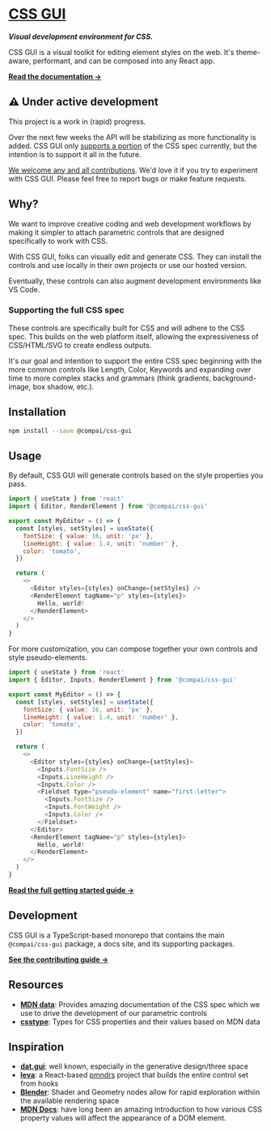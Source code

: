 # [CSS GUI](https://components.ai/open-source/css-gui)

**_Visual development environment for CSS._**

CSS GUI is a visual toolkit for editing element styles on the web.
It's theme-aware, performant, and can be composed into any React app.

[**Read the documentation &rarr;**](https://components.ai/open-source/css-gui)

## ⚠️ Under active development

This project is a work in (rapid) progress.

Over the next few weeks the API will be stabilizing as more functionality is added.
CSS GUI only [supports a portion](https://components.ai/open-source/css-gui/unsupported)
of the CSS spec currently, but the intention is to support it all in the future.

[We welcome any and all contributions](https://github.com/components-ai/css.gui/blob/main/.github/contributing.md).
We'd love it if you try to experiment with CSS GUI. Please feel free to report bugs
or make feature requests.

## Why?

We want to improve creative coding and web development workflows by making
it simpler to attach parametric controls that are designed specifically
to work with CSS.

With CSS GUI, folks can visually edit and generate CSS. They can install
the controls and use locally in their own projects or use our hosted version.

Eventually, these controls can also augment development environments like VS Code.

### Supporting the full CSS spec

These controls are specifically built for CSS and will adhere to the CSS spec.
This builds on the web platform itself, allowing the expressiveness of CSS/HTML/SVG
to create endless outputs.

It's our goal and intention to support the entire CSS spec beginning with the more
common controls like Length, Color, Keywords and expanding over time to more complex
stacks and grammars (think gradients, background-image, box shadow, etc.).

## Installation

```sh
npm install --save @compai/css-gui
```

## Usage

By default, CSS GUI will generate controls based on the style properties you pass.

```js
import { useState } from 'react'
import { Editor, RenderElement } from '@compai/css-gui'

export const MyEditor = () => {
  const [styles, setStyles] = useState({
    fontSize: { value: 16, unit: 'px' },
    lineHeight: { value: 1.4, unit: 'number' },
    color: 'tomato',
  })

  return (
    <>
      <Editor styles={styles} onChange={setStyles} />
      <RenderElement tagName="p" styles={styles}>
        Hello, world!
      </RenderElement>
    </>
  )
}
```

For more customization, you can compose together your own controls and style
pseudo-elements.

```js
import { useState } from 'react'
import { Editor, Inputs, RenderElement } from '@compai/css-gui'

export const MyEditor = () => {
  const [styles, setStyles] = useState({
    fontSize: { value: 16, unit: 'px' },
    lineHeight: { value: 1.4, unit: 'number' },
    color: 'tomato',
  })

  return (
    <>
      <Editor styles={styles} onChange={setStyles}>
        <Inputs.FontSize />
        <Inputs.LineHeight />
        <Inputs.Color />
        <Fieldset type="pseudo-element" name="first-letter">
          <Inputs.FontSize />
          <Inputs.FontWeight />
          <Inputs.Color />
        </Fieldset>
      </Editor>
      <RenderElement tagName="p" styles={styles}>
        Hello, world!
      </RenderElement>
    </>
  )
}
```

[**Read the full getting started guide &rarr;**](https://components.ai/open-source/css-gui/getting-started)

## Development

CSS GUI is a TypeScript-based monorepo that contains the main `@compai/css-gui` package, a docs site,
and its supporting packages.

[**See the contributing guide &rarr;**](https://github.com/components-ai/css.gui/blob/main/.github/contributing.md)

## Resources

- [**MDN data**](https://github.com/mdn/data/blob/main/css/properties.json): Provides amazing documentation of the CSS spec which we use to drive the development of our parametric controls
- [**csstype**](https://github.com/frenic/csstype): Types for CSS properties and their values based on MDN data

## Inspiration

- [**dat.gui**](https://github.com/dataarts/dat.gui): well known, especially in the generative design/three space
- [**leva**](https://github.com/pmndrs/leva): a React-based [pmndrs](https://pmnd.rs/) project that builds the entire control set from hooks
- [**Blender**](https://blender.org): Shader and Geometry nodes allow for rapid exploration withiin the available rendering space
- [**MDN Docs**](https://developer.mozilla.org/en-US/): have long been an amazing introduction to how various CSS property values will affect the appearance of a DOM element.
